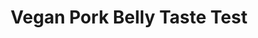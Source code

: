 ---
layout: post
categories: [videos, blog]
tags: [blog, vegan pork belly, vegetarian pork belly, faux meats, vegan, vegetarian, taste test, vegan pork, vegetarian pork]
excerpt: 
title: "Vegan Pork Belly Taste Test"
feature_video: "https://www.youtube.com/embed/_0JLDnk-T-M" 
image:
    feature: 364-1.png
---
